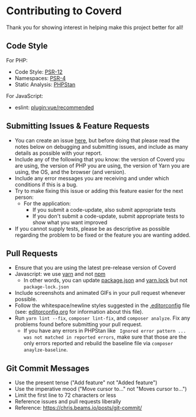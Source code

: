 # Contributing to Coverd

Thank you for showing interest in helping make this project better for all!

## Code Style

For PHP:

* Code Style: [PSR-12](https://www.php-fig.org/psr/psr-12/)
* Namespaces: [PSR-4](https://www.php-fig.org/psr/psr-4/)
* Static Analysis: [PHPStan](https://github.com/phpstan/phpstan)

For JavaScript:
* eslint: [plugin:vue/recommended](https://vuejs.github.io/eslint-plugin-vue/rules/)

## Submitting Issues & Feature Requests

* You can create an issue [here](https://github.com/happybottoms/coverd/issues/new), but
  before doing that please read the notes below on debugging and submitting issues,
  and include as many details as possible with your report.
* Include any of the following that you know: the version of Coverd you are using, the version of PHP you are using, the version of Yarn you are using, the OS, and the browser (and version).
* Include any error messages you are receiving and under which conditions if this is a bug.
* Try to make fixing this issue or adding this feature easier for the next person:
  * For the application:
    * If you submit a code-update, also submit appropriate tests
    * If you don't submit a code-update, submit appropriate tests to show what you want improved
* If you cannot supply tests, please be as descriptive as possible regarding the problem to be fixed or the feature you are wanting added.

## Pull Requests

* Ensure that you are using the latest pre-release version of Coverd
* Javascript: we use [yarn](https://yarnpkg.com) and not [npm](https://www.npmjs.com/)
  * In other words, you can update [package.json](package.json) and [yarn.lock](yarn.lock) but not `package-lock.json`
* Include screenshots and animated GIFs in your pull request whenever possible.
* Follow the whitespace/newline styles suggested in the [.editorconfig](.editorconfig) file (see: [editorconfig.org](http://editorconfig.org/) for information about this file).
* Run `yarn lint --fix`, `composer lint-fix`, and `composer analyze`. Fix any problems found before submitting your pull request.
  * If you have any errors in PHPStan like ` Ignored error pattern ...  was not matched in reported errors`, make sure that those are the only errors reported and rebuild the baseline file via `composer anaylze-baseline`. 

## Git Commit Messages

* Use the present tense ("Add feature" not "Added feature")
* Use the imperative mood ("Move cursor to..." not "Moves cursor to...")
* Limit the first line to 72 characters or less
* Reference issues and pull requests liberally
* Reference: https://chris.beams.io/posts/git-commit/
